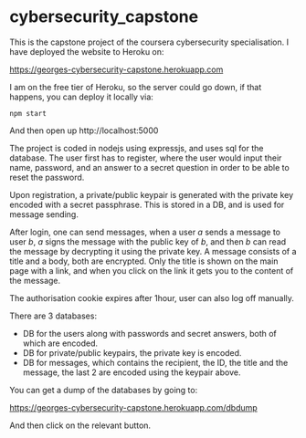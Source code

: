 # cybersecurity_capstone

This is the capstone project of the coursera cybersecurity specialisation. I have deployed the website to Heroku on:

https://georges-cybersecurity-capstone.herokuapp.com

I am on the free tier of Heroku, so the server could go down, if that happens, you can deploy it locally via:

`npm start`

And then open up http://localhost:5000

The project is coded in nodejs using expressjs, and uses sql for the database.
The user first has to register, where the user would input their name, password, and an answer to a secret question in order to be able to reset the password.

Upon registration, a private/public keypair is generated with the private key encoded with a secret passphrase. This is stored in a DB, and is used for message sending.

After login, one can send messages, when a user *a* sends a message to user *b*, *a* signs the message with the public key of *b*, and then *b* can read the message by decrypting it using the private key. A message consists of a title and a body, both are encrypted. Only the title is shown on the main page with a link, and when you click on the link it gets you to the content of the message.

The authorisation cookie expires after 1hour, user can also log off manually.

There are 3 databases:

* DB for the users along with passwords and secret answers, both of which are encoded.
* DB for private/public keypairs, the private key is encoded.
* DB for messages, which contains the recipient, the ID, the title and the message, the last 2 are encoded using the keypair above.

You can get a dump of the databases by going to:

https://georges-cybersecurity-capstone.herokuapp.com/dbdump

And then click on the relevant button.